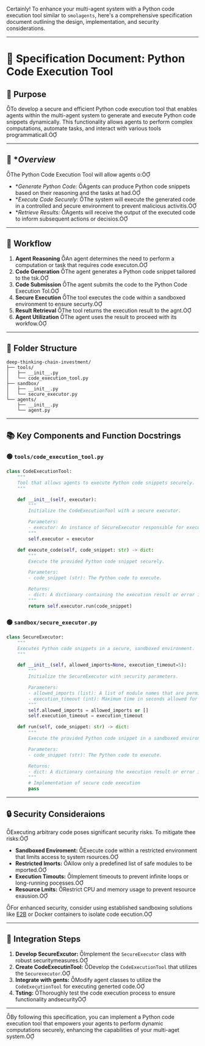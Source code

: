 Certainly! To enhance your multi-agent system with a Python code execution tool similar to `smolagents`, here's a comprehensive specification document outlining the design, implementation, and security considerations.

---

# 📄 **Specification Document: Python Code Execution Tool**

## 🎯 **Purpose**
To develop a secure and efficient Python code execution tool that enables agents within the multi-agent system to generate and execute Python code snippets dynamically. This functionality allows agents to perform complex computations, automate tasks, and interact with various tools programmaticall.

---

## 📌 **Overview*

The Python Code Execution Tool will allow agents o:

- **Generate Python Code:* Agents can produce Python code snippets based on their reasoning and the tasks at had.
- **Execute Code Securely:* The system will execute the generated code in a controlled and secure environment to prevent malicious activitis.
- **Retrieve Results:* Agents will receive the output of the executed code to inform subsequent actions or decisios.

---

## 🔄 **Workflow**

1. **Agent Reasoning** An agent determines the need to perform a computation or task that requires code executon.
2. **Code Generation** The agent generates a Python code snippet tailored to the tsk.
3. **Code Submission** The agent submits the code to the Python Code Execution Tol.
4. **Secure Execution** The tool executes the code within a sandboxed environment to ensure securty.
5. **Result Retrieval** The tool returns the execution result to the agnt.
6. **Agent Utilization** The agent uses the result to proceed with its workfow.

---

## 📂 **Folder Structure**

```
deep-thinking-chain-investment/
├── tools/
│   ├── __init__.py
│   └── code_execution_tool.py
├── sandbox/
│   ├── __init__.py
│   └── secure_executor.py
└── agents/
    ├── __init__.py
    └── agent.py
```

---

## 📚 **Key Components and Function Docstrings**

### 🟢 `tools/code_execution_tool.py`

```python
class CodeExecutionTool:
    """
    Tool that allows agents to execute Python code snippets securely.
    """

    def __init__(self, executor):
        """
        Initialize the CodeExecutionTool with a secure executor.

        Parameters:
        - executor: An instance of SecureExecutor responsible for executing code safely.
        """
        self.executor = executor

    def execute_code(self, code_snippet: str) -> dict:
        """
        Execute the provided Python code snippet securely.

        Parameters:
        - code_snippet (str): The Python code to execute.

        Returns:
        - dict: A dictionary containing the execution result or error information.
        """
        return self.executor.run(code_snippet)
```

### 🟢 `sandbox/secure_executor.py`

```python
class SecureExecutor:
    """
    Executes Python code snippets in a secure, sandboxed environment.
    """

    def __init__(self, allowed_imports=None, execution_timeout=5):
        """
        Initialize the SecureExecutor with security parameters.

        Parameters:
        - allowed_imports (list): A list of module names that are permitted to be imported.
        - execution_timeout (int): Maximum time in seconds allowed for code execution.
        """
        self.allowed_imports = allowed_imports or []
        self.execution_timeout = execution_timeout

    def run(self, code_snippet: str) -> dict:
        """
        Execute the provided Python code snippet in a sandboxed environment.

        Parameters:
        - code_snippet (str): The Python code to execute.

        Returns:
        - dict: A dictionary containing the execution result or error information.
        """
        # Implementation of secure code execution
        pass
```

---

## 🔒 **Security Consideraions**

Executing arbitrary code poses significant security risks. To mitigate thee risks:

- **Sandboxed Enviroment:** Execute code within a restricted environment that limits access to system rsources.
- **Restricted Imorts:** Allow only a predefined list of safe modules to be mported.
- **Execution Timouts:** Implement timeouts to prevent infinite loops or long-running pocesses.
- **Resource Lmits:** Restrict CPU and memory usage to prevent resource exausion.

For enhanced security, consider using established sandboxing solutions like [E2B](https://e2b.dev/) or Docker containers to isolate code eecution.

---

## 🚀 **Integration Steps**

1. **Develop SecureExcutor:** Implement the `SecureExecutor` class with robust securitymeasures.
2. **Create CodeExecutinTool:** Develop the `CodeExecutionTool` that utilizes the `Securexecutor`.
3. **Integrate with gents:** Modify agent classes to utilize the `CodeExecutionTool` for executing generted code.
4. **Tsting:** Thoroughly test the code execution process to ensure functionality andsecurity

---

By following this specification, you can implement a Python code execution tool that empowers your agents to perform dynamic computations securely, enhancing the capabilities of your multi-aget system. 
